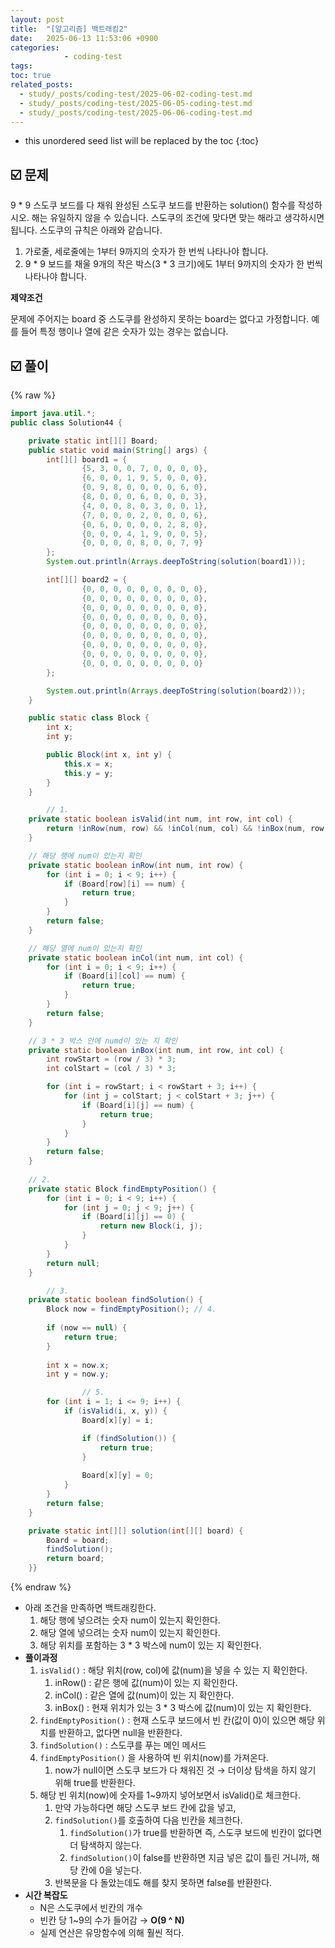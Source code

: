 ```yaml
---
layout: post
title:  "[알고리즘] 백트래킹2"
date:   2025-06-13 11:53:06 +0900
categories: 
            - coding-test
tags:        
toc: true
related_posts:
  - study/_posts/coding-test/2025-06-02-coding-test.md
  - study/_posts/coding-test/2025-06-05-coding-test.md
  - study/_posts/coding-test/2025-06-06-coding-test.md
---
```

* this unordered seed list will be replaced by the toc
{:toc}

## ☑️ 문제

9 * 9 스도쿠 보드를 다 채워 완성된 스도쿠 보드를 반환하는 solution() 함수를 작성하시오. 해는 유일하지 않을 수 있습니다. 스도쿠의 조건에 맞다면 맞는 해라고 생각하시면 됩니다. 스도쿠의 규칙은 아래와 같습니다.

1. 가로줄, 세로줄에는 1부터 9까지의 숫자가 한 번씩 나타나야 합니다.
2. 9 * 9 보드를 채울 9개의 작은 박스(3 * 3 크기)에도 1부터 9까지의 숫자가 한 번씩 나타나야 합니다.

**제약조건**

문제에 주어지는 board 중 스도쿠를 완성하지 못하는 board는 없다고 가정합니다. 예를 들어 특정 행이나 열에 같은 숫자가 있는 경우는 없습니다.

## ☑️ 풀이

{% raw %}
```java
import java.util.*;
public class Solution44 {

    private static int[][] Board;
    public static void main(String[] args) {
        int[][] board1 = {
                {5, 3, 0, 0, 7, 0, 0, 0, 0},
                {6, 0, 0, 1, 9, 5, 0, 0, 0},
                {0, 9, 8, 0, 0, 0, 0, 6, 0},
                {8, 0, 0, 0, 6, 0, 0, 0, 3},
                {4, 0, 0, 8, 0, 3, 0, 0, 1},
                {7, 0, 0, 0, 2, 0, 0, 0, 6},
                {0, 6, 0, 0, 0, 0, 2, 8, 0},
                {0, 0, 0, 4, 1, 9, 0, 0, 5},
                {0, 0, 0, 0, 8, 0, 0, 7, 9}
        };
        System.out.println(Arrays.deepToString(solution(board1)));

        int[][] board2 = {
                {0, 0, 0, 0, 0, 0, 0, 0, 0},
                {0, 0, 0, 0, 0, 0, 0, 0, 0},
                {0, 0, 0, 0, 0, 0, 0, 0, 0},
                {0, 0, 0, 0, 0, 0, 0, 0, 0},
                {0, 0, 0, 0, 0, 0, 0, 0, 0},
                {0, 0, 0, 0, 0, 0, 0, 0, 0},
                {0, 0, 0, 0, 0, 0, 0, 0, 0},
                {0, 0, 0, 0, 0, 0, 0, 0, 0},
                {0, 0, 0, 0, 0, 0, 0, 0, 0}
        };

        System.out.println(Arrays.deepToString(solution(board2)));
    }

    public static class Block {
        int x;
        int y;

        public Block(int x, int y) {
            this.x = x;
            this.y = y;
        }
    }

		// 1. 
    private static boolean isValid(int num, int row, int col) {
        return !inRow(num, row) && !inCol(num, col) && !inBox(num, row, col);
    }

    // 해당 행에 num이 있는지 확인
    private static boolean inRow(int num, int row) {
        for (int i = 0; i < 9; i++) {
            if (Board[row][i] == num) {
                return true;
            }
        }
        return false;
    }

    // 해당 열에 num이 있는지 확인
    private static boolean inCol(int num, int col) {
        for (int i = 0; i < 9; i++) {
            if (Board[i][col] == num) {
                return true;
            }
        }
        return false;
    }

    // 3 * 3 박스 안에 numd이 있는 지 확인
    private static boolean inBox(int num, int row, int col) {
        int rowStart = (row / 3) * 3;
        int colStart = (col / 3) * 3;

        for (int i = rowStart; i < rowStart + 3; i++) {
            for (int j = colStart; j < colStart + 3; j++) {
                if (Board[i][j] == num) {
                    return true;
                }
            }
        }
        return false;
    }
    
    // 2.
    private static Block findEmptyPosition() {
        for (int i = 0; i < 9; i++) {
            for (int j = 0; j < 9; j++) {
                if (Board[i][j] == 0) {
                    return new Block(i, j);
                }
            }
        }
        return null;
    }

		// 3.
    private static boolean findSolution() {
        Block now = findEmptyPosition(); // 4.
				
        if (now == null) {
            return true;
        }
        
        int x = now.x;
        int y = now.y;

				// 5.
        for (int i = 1; i <= 9; i++) {
            if (isValid(i, x, y)) {
                Board[x][y] = i; 

                if (findSolution()) {
                    return true;
                }
							
                Board[x][y] = 0;
            }
        }
        return false;
    }

    private static int[][] solution(int[][] board) {
        Board = board;
        findSolution();
        return board;
    }}

```
{% endraw %}

- 아래 조건을 만족하면 백트래킹한다.
    1. 해당 행에 넣으려는 숫자 num이 있는지 확인한다.
    2. 해당 열에 넣으려는 숫자 num이 있는지 확인한다.
    3. 해당 위치를 포함하는 3 * 3 박스에 num이 있는 지 확인한다.
- **풀이과정**
    1. `isValid()` : 해당 위치(row, col)에 값(num)을 넣을 수 있는 지 확인한다. 
        1. inRow() : 같은 행에 값(num)이 있는 지 확인한다.
        2. inCol() : 같은 열에 값(num)이 있는 지 확인한다.
        3. inBox() : 현재 위치가 있는 3 * 3 박스에 값(num)이 있는 지 확인한다.
    2. `findEmptyPosition()`  : 현재 스도쿠 보드에서 빈 칸(값이 0)이 있으면 해당 위치를 반환하고, 없다면 null을 반환한다.
    3. `findSolution()` : 스도쿠를 푸는 메인 메서드
    4. `findEmptyPosition()` 을 사용하여 빈 위치(now)를 가져온다.
        1. now가 null이면 스도쿠 보드가 다 채워진 것 → 더이상 탐색을 하지 않기 위해 true를 반환한다.
    5. 해당 빈 위치(now)에 숫자를 1~9까지 넣어보면서 isValid()로 체크한다. 
        1. 만약 가능하다면 해당 스도쿠 보드 칸에 값을 넣고,
        2. `findSolution()`를 호출하여 다음 빈칸을 체크한다. 
            1. `findSolution()`가 true를 반환하면 즉, 스도쿠 보드에 빈칸이 없다면 더 탐색하지 않는다.
            2. `findSolution()`이 false를 반환하면 지금 넣은 값이 틀린 거니까, 해당 칸에 0을 넣는다.
        3. 반복문을 다 돌았는데도 해를 찾지 못하면 false를 반환한다. 
- **시간 복잡도**
    - N은 스도쿠에서 빈칸의 개수
    - 빈칸 당 1~9의 수가 들어감 → **O(9 ^ N)**
    - 실제 연산은 유망함수에 의해 훨씬 적다.